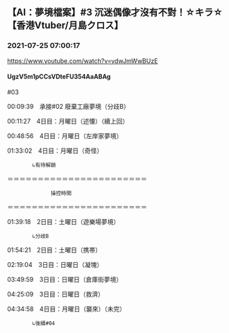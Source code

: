## 【AI：夢境檔案】#3 沉迷偶像才沒有不對！☆キラ☆【香港Vtuber/月島クロス】
### 2021-07-25 07:00:17
https://www.youtube.com/watch?v=ydwJmWwBUzE
#### UgzV5m1pCCsVDteFU354AaABAg
#03



00:09:39　承接#02 廢棄工廠夢境（分歧B）

00:11:27　4日目：月曜日（述懐）（續上回）

00:48:56　4日目：月曜日（左岸家夢境）

01:33:02　4日目：月曜日（奇怪）

		    ↳有待解鎖

＝＝＝＝＝＝＝＝＝＝＝＝＝＝＝＝＝＝＝＝＝＝＝

				  操控時間

＝＝＝＝＝＝＝＝＝＝＝＝＝＝＝＝＝＝＝＝＝＝＝

01:39:18　2日目：土曜日（遊樂場夢境）

		    ↳分歧B

01:54:21　2日目：土曜日（携帯）

02:19:04　3日目：日曜日（凝塊）

03:49:59　3日目：日曜日（倉庫街夢境）

04:25:09　3日目：日曜日（救濟）

04:34:58　4日目：月曜日（襲來）（未完）

		    ↳後續#04

